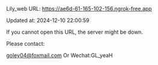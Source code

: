 Lily_web URL: https://ae6d-61-165-102-156.ngrok-free.app

Updated at: 2024-12-10 22:00:59

If you cannot open this URL, the server might be down.

Please contact: 

goley04@foxmail.com Or Wechat:GL_yeaH